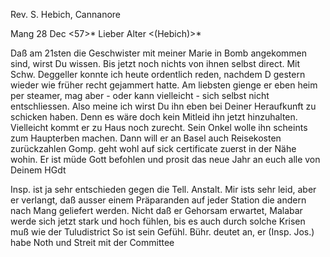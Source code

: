 Rev. S. Hebich, Cannanore

 Mang 28 Dec <57>*
Lieber Alter <(Hebich)>*

Daß am 21sten die Geschwister mit meiner Marie in Bomb angekommen sind, wirst Du wissen. Bis jetzt noch nichts von ihnen selbst direct. 
Mit Schw. Deggeller konnte ich heute ordentlich reden, nachdem D gestern wieder wie früher recht gejammert hatte. Am liebsten gienge er eben heim per steamer, mag aber - oder kann vielleicht - sich selbst nicht entschliessen. Also meine ich wirst Du ihn eben bei Deiner Heraufkunft zu schicken haben. Denn es wäre doch kein Mitleid ihn jetzt hinzuhalten. Vielleicht kommt er zu Haus noch zurecht. Sein Onkel wolle ihn scheints zum Haupterben machen. Dann will er an Basel auch Reisekosten zurückzahlen 
Gomp. geht wohl auf sick certificate zuerst in der Nähe wohin. Er ist müde 
Gott befohlen und prosit das neue Jahr an euch alle von Deinem  HGdt

Insp. ist ja sehr entschieden gegen die Tell. Anstalt. Mir ists sehr leid, aber er verlangt, daß ausser einem Präparanden auf jeder Station die andern nach Mang geliefert werden. Nicht daß er Gehorsam erwartet, Malabar werde sich jetzt stark und hoch fühlen, bis es auch durch solche Krisen muß wie der Tuludistrict So ist sein Gefühl. Bühr. deutet an, er (Insp. Jos.) habe Noth und Streit mit der Committee

